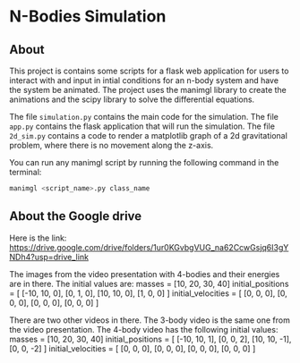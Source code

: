 # N-Bodies Simulation

## About

This project is contains some scripts for a flask web application for users to interact with and input in intial conditions for an n-body system and have the system be animated. The project uses the manimgl library to create the animations and the scipy library to solve the differential equations. 

The file ```simulation.py``` contains the main code for the simulation. The file ```app.py``` contains the flask application that will run the simulation. The file ```2d_sim.py``` contains a code to render a matplotlib graph of a 2d gravitational problem, where there is no movement along the z-axis. 

You can run any manimgl script by running the following command in the terminal:
```bash
manimgl <script_name>.py class_name
```

## About the Google drive

Here is the link: https://drive.google.com/drive/folders/1ur0KGvbgVUG_na62CcwGsjq6I3gYNDh4?usp=drive_link

The images from the video presentation with 4-bodies and their energies are in there. The initial values are:
masses = [10, 20, 30, 40] 
initial_positions = [
            [-10, 10, 0],
            [0, 1, 0],
            [10, 10, 0],
            [1, 0, 0]
        ]
initial_velocities = [
            [0, 0, 0],
            [0, 0, 0],
            [0, 0, 0],
            [0, 0, 0]
        ]

There are two other videos in there. The 3-body video is the same one from the video presentation. The 4-body video has the following initial values:
masses = [10, 20, 30, 40]
initial_positions = [
    [-10, 10, 1],
    [0, 0, 2],
    [10, 10, -1],
    [0, 0, -2]
]
initial_velocities = [
    [0, 0, 0],
    [0, 0, 0],
    [0, 0, 0],
    [0, 0, 0]
]
